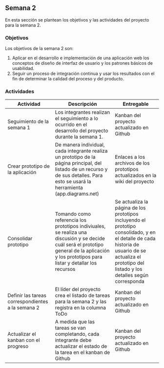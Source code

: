 ## Semana 2

En esta sección se plantean los objetivos y las actividades del proyecto para la semana 2.

### Objetivos

Los objetivos de la semana 2 son:

1. Aplicar en el desarrollo e implementación de una aplicación web los conceptos de diseño de interfaz de usuario y los patrones básicos de usabilidad.
2. Seguir un proceso de integración continua y usar los resultados con el fin de determinar la calidad del proceso y del producto.

### Actividades

| Actividad                                         | Descripción                                                                                                                                                                                   | Entregable                                                                                                                                                                                          |
| ------------------------------------------------- | --------------------------------------------------------------------------------------------------------------------------------------------------------------------------------------------- | --------------------------------------------------------------------------------------------------------------------------------------------------------------------------------------------------- |
| Seguimiento de la semana 1                        | Los integrantes realizan el seguimiento a lo ocurrido en el desarrollo del proyecto durante la semana 1.                                                                                      | Kanban del proyecto actualizado en Github                                                                                                                                                           |
| Crear prototipo de la aplicación                  | De manera individual, cada integrante realiza un prototipo de la página principal, del listado de un recurso y de sus detalles. Para esto se usará la herramienta (app.diagrams.net)          | Enlaces a los archivos de los prototipos actualizados en la wiki del proyecto                                                                                                                       |
| Consolidar prototipo                              | Tomando como referencia los prototipos indiviuales, se realiza una discusión y se decide cuál será el prototipo general de la aplicación y los prototipos para listar y detallar los recursos | Se actualiza la página de los prototipos incluyendo el prototipo consolidado, y en el detalle de cada historia de usuario de se actualiza el prototipo del listado y los detalles según corresponda |
| Definir las tareas correspondientes a la semana 2 | El líder del proyecto crea el listado de tareas para la semana 2 y las registra en la columna ToDo                                                                                            | Kanban del proyecto actualizado en Github                                                                                                                                                           |
| Actualizar el kanban con el progreso              | A medida que las tareas se van completando, cada integrante debe actualizar el estado de la tarea en el kanban de Github                                                                      | Kanban del proyecto actualizado en Github                                                                                                                                                           |
